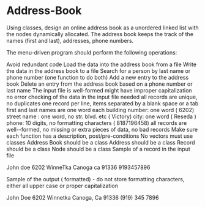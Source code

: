 # Address-Book
Using classes, design an online address book as a unordered linked list with  the nodes dynamically allocated. The address book keeps the track of the names (first and last), addresses, phone numbers.

The menu-driven program should perform the following operations:

Avoid redundant code
Load the data into the address book from a file
Write the data in the address book to a file
Search for a person by last name or phone number (one function to do both)
Add a new entry to the address book
Delete an entry from the address book based on a phone number or last name
The input file is well-formed
might have improper capitalization 
no error checking of the data in the input file needed 
all records are unique, no duplicates
one record per line, items separated by a blank space or a tab
first and last names are one word each
building number: one word ( 6202)
street  name : one word, no str. blvd. etc ( Victory)
city: one word ( Reseda )
phone:  10 digits, no formatting characters ( 8187196458)
all records are well--formed, no missing or extra pieces of data, no bad records
Make sure each function has a description, post/pre-conditions
No vectors
must use classes
Address Book should  be a class
Address should be a class
Record  should be a class
Node should be a class
Sample of a record in the input file

John doe 6202 WinneTka Canoga ca 91336 9193457896

Sample of the output ( formatted) - do not store formatting characters, either all upper case or  proper capitalization

John Doe        6202 Winnetka Canoga,  Ca 91336            (919) 345 7896
